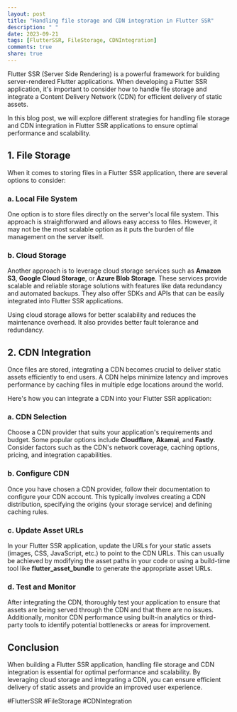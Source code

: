 ```yaml
---
layout: post
title: "Handling file storage and CDN integration in Flutter SSR"
description: " "
date: 2023-09-21
tags: [FlutterSSR, FileStorage, CDNIntegration]
comments: true
share: true
---
```


Flutter SSR (Server Side Rendering) is a powerful framework for building server-rendered Flutter applications. When developing a Flutter SSR application, it's important to consider how to handle file storage and integrate a Content Delivery Network (CDN) for efficient delivery of static assets.

In this blog post, we will explore different strategies for handling file storage and CDN integration in Flutter SSR applications to ensure optimal performance and scalability.

## 1. File Storage

When it comes to storing files in a Flutter SSR application, there are several options to consider:

### a. Local File System

One option is to store files directly on the server's local file system. This approach is straightforward and allows easy access to files. However, it may not be the most scalable option as it puts the burden of file management on the server itself.

### b. Cloud Storage

Another approach is to leverage cloud storage services such as **Amazon S3**, **Google Cloud Storage**, or **Azure Blob Storage**. These services provide scalable and reliable storage solutions with features like data redundancy and automated backups. They also offer SDKs and APIs that can be easily integrated into Flutter SSR applications.

Using cloud storage allows for better scalability and reduces the maintenance overhead. It also provides better fault tolerance and redundancy.

## 2. CDN Integration

Once files are stored, integrating a CDN becomes crucial to deliver static assets efficiently to end users. A CDN helps minimize latency and improves performance by caching files in multiple edge locations around the world.

Here's how you can integrate a CDN into your Flutter SSR application:

### a. CDN Selection

Choose a CDN provider that suits your application's requirements and budget. Some popular options include **Cloudflare**, **Akamai**, and **Fastly**. Consider factors such as the CDN's network coverage, caching options, pricing, and integration capabilities.

### b. Configure CDN

Once you have chosen a CDN provider, follow their documentation to configure your CDN account. This typically involves creating a CDN distribution, specifying the origins (your storage service) and defining caching rules.

### c. Update Asset URLs

In your Flutter SSR application, update the URLs for your static assets (images, CSS, JavaScript, etc.) to point to the CDN URLs. This can usually be achieved by modifying the asset paths in your code or using a build-time tool like **flutter_asset_bundle** to generate the appropriate asset URLs.

### d. Test and Monitor

After integrating the CDN, thoroughly test your application to ensure that assets are being served through the CDN and that there are no issues. Additionally, monitor CDN performance using built-in analytics or third-party tools to identify potential bottlenecks or areas for improvement.

## Conclusion

When building a Flutter SSR application, handling file storage and CDN integration is essential for optimal performance and scalability. By leveraging cloud storage and integrating a CDN, you can ensure efficient delivery of static assets and provide an improved user experience.

#FlutterSSR #FileStorage #CDNIntegration